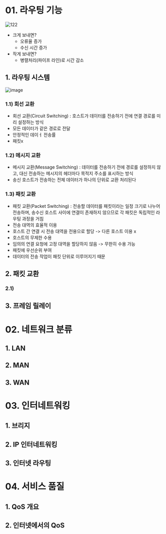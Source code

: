 # 01. 라우팅 기능
![122](https://user-images.githubusercontent.com/61977260/194911771-d9095d7f-81ad-4596-9cb5-a3ed1beef00d.png)

* 크게 보내면?
  * 오류율 증가
  * 수신 시간 증가
* 작게 보내면?
  * 병렬처리(파이프 라인)로 시간 감소 

## 1. 라우팅 시스템
![image](https://user-images.githubusercontent.com/61977260/194913475-48a4da26-e2e6-4472-96a7-28c43b2f0bbc.png)

### 1.1) 회선 교환
* 회선 교환(Circuit Switching) : 호스트가 데이터를 전송하기 전에 연결 경로를 미리 설정하는 방식
* 모든 데이터가 같은 경로로 전달
* 안정적인 데이ㅓ 전송률
* 패킷x

### 1.2) 메시지 교환
* 메시지 교환(Message Switching) : 데이터를 전송하기 전에 경로를 설정하지 않고, 대신 전송하는 메시지의 헤더마다 목적지 주소를 표시하는 방식
* 송신 호스트가 전송하는 전체 데이터가 하나의 단위로 교환 처리된다

### 1.3) 패킷 교환
* 패킷 교환(Packet Switching) : 전송할 데이터를 패킷이라는 일정 크기로 나누어 전송하며, 송수신 호스트 사이에 연결이 존재하지 않으므로 각 패킷은 독립적인 라우팅 과정을 거침
* 전송 대역의 효율적 이용
 * 호스트 간 연결 시 전송 대역을 전용으로 할당 -> 다른 호스트 이용 x 
* 호스트의 무제한 수용
 * 임의의 연결 요청에 고정 대역을 할당하지 않음 -> 무한히 수용 가능   
* 패킷에 우선순위 부여
 * 데이터의 전송 작업이 패킷 단위로 이루어지기 때문 

## 2. 패킷 교환
### 2.1) 
## 3. 프레임 릴레이

# 02. 네트워크 분류
## 1. LAN
## 2. MAN
## 3. WAN

# 03. 인터네트워킹
## 1. 브리지
## 2. IP 인터네트워킹
## 3. 인터넷 라우팅

# 04. 서비스 품질
## 1. QoS 개요
## 2. 인터넷에서의 QoS
